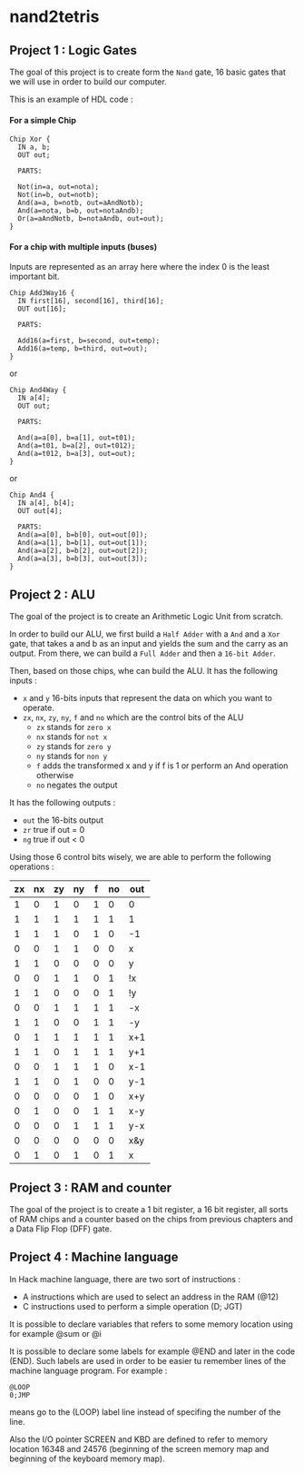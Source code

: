# nand2tetris
## Project 1 : Logic Gates

The goal of this project is to create form the `Nand` gate, 16 basic gates
that we will use in order to build our computer.

This is an example of HDL code :

#### For a simple Chip

```
Chip Xor {
  IN a, b;
  OUT out;

  PARTS:

  Not(in=a, out=nota);
  Not(in=b, out=notb);
  And(a=a, b=notb, out=aAndNotb);
  And(a=nota, b=b, out=notaAndb);
  Or(a=aAndNotb, b=notaAndb, out=out);
}
```

#### For a chip with multiple inputs (buses)

Inputs are represented as an array here where the index 0 is the least important
bit.

```
Chip Add3Way16 {
  IN first[16], second[16], third[16];
  OUT out[16];

  PARTS:

  Add16(a=first, b=second, out=temp);
  Add16(a=temp, b=third, out=out);
}
```

or

```
Chip And4Way {
  IN a[4];
  OUT out;

  PARTS:

  And(a=a[0], b=a[1], out=t01);
  And(a=t01, b=a[2], out=t012);
  And(a=t012, b=a[3], out=out);
}
```

or

```
Chip And4 {
  IN a[4], b[4];
  OUT out[4];

  PARTS:
  And(a=a[0], b=b[0], out=out[0]);
  And(a=a[1], b=b[1], out=out[1]);
  And(a=a[2], b=b[2], out=out[2]);
  And(a=a[3], b=b[3], out=out[3]);
}
```

## Project 2 : ALU

The goal of the project is to create an Arithmetic Logic Unit from scratch.

In order to build our ALU, we first build a `Half Adder` with a `And` and a 
`Xor` gate, that takes a and b as an input and yields the sum and the carry 
as an output. From there, we can build a `Full Adder` and then a `16-bit Adder`.

Then, based on those chips, whe can build the ALU. It has the following inputs :
* `x` and `y` 16-bits inputs that represent the data on which you want to operate.
* `zx`, `nx`, `zy`, `ny`, `f` and `no` which are the control bits of the ALU
  * `zx` stands for `zero x`
  * `nx` stands for `not x`
  * `zy` stands for `zero y`
  * `ny` stands for `non y`
  * `f` adds the transformed x and y if f is 1 or perform an And operation otherwise
  * `no` negates the output

It has the following outputs :
* `out` the 16-bits output
* `zr` true if out = 0
* `ng` true if out < 0

Using those 6 control bits wisely, we are able to perform the following operations : 

| zx  | nx  | zy  | ny  | f   | no  |out  |
| --- | --- | --- | --- | --- | --- | --- |
| 1   | 0   | 1   | 0   | 1   | 0   | 0   |
| 1   | 1   | 1   | 1   | 1   | 1   | 1   |
| 1   | 1   | 1   | 0   | 1   | 0   | -1  |
| 0   | 0   | 1   | 1   | 0   | 0   | x   |
| 1   | 1   | 0   | 0   | 0   | 0   | y   |
| 0   | 0   | 1   | 1   | 0   | 1   | !x  |
| 1   | 1   | 0   | 0   | 0   | 1   | !y  |
| 0   | 0   | 1   | 1   | 1   | 1   | -x  |
| 1   | 1   | 0   | 0   | 1   | 1   | -y  |
| 0   | 1   | 1   | 1   | 1   | 1   | x+1 |
| 1   | 1   | 0   | 1   | 1   | 1   | y+1 |
| 0   | 0   | 1   | 1   | 1   | 0   | x-1 |
| 1   | 1   | 0   | 1   | 0   | 0   | y-1 |
| 0   | 0   | 0   | 0   | 1   | 0   | x+y |
| 0   | 1   | 0   | 0   | 1   | 1   | x-y |
| 0   | 0   | 0   | 1   | 1   | 1   | y-x |
| 0   | 0   | 0   | 0   | 0   | 0   | x&y |
| 0   | 1   | 0   | 1   | 0   | 1   | x|y |
  
## Project 3 : RAM and counter

The goal of the project is to create a 1 bit register, a 16 bit register,
all sorts of RAM chips and a counter based on the chips from previous chapters
and a Data Flip Flop (DFF) gate.

## Project 4 : Machine language

In Hack machine language, there are two sort of instructions :
* A instructions which are used to select an address in the RAM (@12)
* C instructions used to perform a simple operation (D; JGT)

It is possible to declare variables that refers to some memory location using
for example @sum or @i

It is possible to declare some labels for example @END and later in the code (END).
Such labels are used in order to be easier tu remember lines of the machine
language program. For example :

```
@LOOP
0;JMP
```

means go to the (LOOP) label line instead of specifing the number of the line.

Also the I/O pointer SCREEN and KBD are defined to refer to memory location 16348
and 24576 (beginning of the screen memory map and beginning of the keyboard memory
map).
